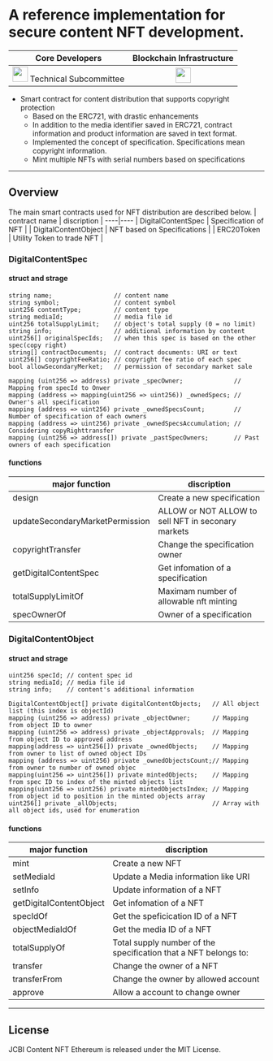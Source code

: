 # A reference implementation for secure content NFT development. 

Core Developers| Blockchain Infrastructure
:-------------------------:|:-------------------------:
<img src="https://github.com/Japan-Contents-Blockchain-Initiative/content-nft-ethereum/blob/main/logo_mark.png" height="30"> Technical Subcommittee | <img src="https://github.com/Japan-Contents-Blockchain-Initiative/content-nft-ethereum/blob/main/ethereum-logo-landscape-black.png" height="30">

- Smart contract for content distribution that supports copyright protection
  - Based on the ERC721, with drastic enhancements
  - In addition to the media identifier saved in ERC721, contract information and product information are saved in text format.
  - Implemented the concept of specification. Specifications mean copyright information.
  - Mint multiple NFTs with serial numbers based on specifications 

___

## Overview
The main smart contracts used for NFT distribution are described below.
| contract name | discription |
----|---- 
| DigitalContentSpec | Specification of NFT |
| DigitalContentObject | NFT based on Specifications  |
| ERC20Token | Utility Token to trade NFT |

### DigitalContentSpec
#### struct and strage
    string name;                 // content name
    string symbol;               // content symbol
    uint256 contentType;         // content type
    string mediaId;              // media file id
    uint256 totalSupplyLimit;    // object's total supply (0 = no limit)
    string info;                 // additional information by content
    uint256[] originalSpecIds;   // when this spec is based on the other spec(copy right)
    string[] contractDocuments;  // contract documents: URI or text
    uint256[] copyrightFeeRatio; // copyright fee ratio of each spec
    bool allowSecondaryMerket;   // permission of secondary market sale

    mapping (uint256 => address) private _specOwner;              // Mapping from specId to Onwer
    mapping (address => mapping(uint256 => uint256)) _ownedSpecs; // Owner's all specification
    mapping (address => uint256) private _ownedSpecsCount;        // Number of specification of each owners
    mapping (address => uint256) private _ownedSpecsAccumulation; // Considering copyRighttransfer
    mapping (uint256 => address[]) private _pastSpecOwners;       // Past owners of each specification

#### functions
| major function | discription |
----|---- 
| design | Create a new specification |
| updateSecondaryMarketPermission | ALLOW or NOT ALLOW to sell NFT in seconary markets |
| copyrightTransfer | Change the specification owner |
| getDigitalContentSpec | Get infomation of a specification |
| totalSupplyLimitOf | Maximam number of allowable nft minting |
| specOwnerOf| Owner of a specification |

### DigitalContentObject
#### struct and strage
    uint256 specId; // content spec id
    string mediaId; // media file id
    string info;    // content's additional information

    DigitalContentObject[] private digitalContentObjects;   // All object list (this index is objectId)
    mapping (uint256 => address) private _objectOwner;      // Mapping from object ID to owner
    mapping (uint256 => address) private _objectApprovals;  // Mapping from object ID to approved address
    mapping(address => uint256[]) private _ownedObjects;    // Mapping from owner to list of owned object IDs
    mapping (address => uint256) private _ownedObjectsCount;// Mapping from owner to number of owned objec
    mapping(uint256 => uint256[]) private mintedObjects;    // Mapping from spec ID to index of the minted objects list
    mapping(uint256 => uint256) private mintedObjectsIndex; // Mapping from object id to position in the minted objects array
    uint256[] private _allObjects;                          // Array with all object ids, used for enumeration

#### functions
| major function | discription |
----|---- 
| mint | Create a new NFT |
| setMediaId | Update a Media information like URI |
| setInfo | Update information of a NFT |
| getDigitalContentObject | Get infomation of a NFT |
| specIdOf | Get the speficication ID of a NFT |
| objectMediaIdOf | Get the media ID of a NFT  |
| totalSupplyOf | Total supply number of the specification that a NFT belongs to:|
| transfer | Change the owner of a NFT |
| transferFrom | Change the owner by allowed account |
| approve | Allow a account to change owner |

___


## License
JCBI Content NFT Ethereum is released under the MIT License.
